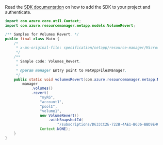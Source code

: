 Read the [SDK documentation](https://github.com/Azure/azure-sdk-for-java/blob/azure-resourcemanager-netapp_1.0.0-beta.8/sdk/netapp/azure-resourcemanager-netapp/README.md) on how to add the SDK to your project and authenticate.

```java
import com.azure.core.util.Context;
import com.azure.resourcemanager.netapp.models.VolumeRevert;

/** Samples for Volumes Revert. */
public final class Main {
    /*
     * x-ms-original-file: specification/netapp/resource-manager/Microsoft.NetApp/stable/2021-10-01/examples/Volumes_Revert.json
     */
    /**
     * Sample code: Volumes_Revert.
     *
     * @param manager Entry point to NetAppFilesManager.
     */
    public static void volumesRevert(com.azure.resourcemanager.netapp.NetAppFilesManager manager) {
        manager
            .volumes()
            .revert(
                "myRG",
                "account1",
                "pool1",
                "volume1",
                new VolumeRevert()
                    .withSnapshotId(
                        "/subscriptions/D633CC2E-722B-4AE1-B636-BBD9E4C60ED9/resourceGroups/myRG/providers/Microsoft.NetApp/netAppAccounts/account1/capacityPools/pool1/volumes/volume1/snapshots/snapshot1"),
                Context.NONE);
    }
}
```
